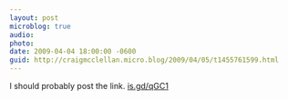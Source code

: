 ```yaml
---
layout: post
microblog: true
audio: 
photo: 
date: 2009-04-04 18:00:00 -0600
guid: http://craigmcclellan.micro.blog/2009/04/05/t1455761599.html
---
```

I should probably post the link.  [is.gd/qGC1](http://is.gd/qGC1)
